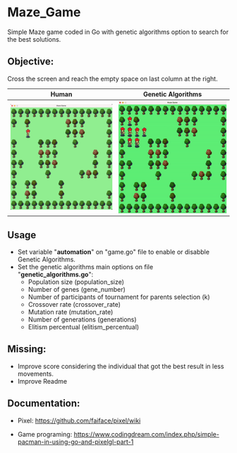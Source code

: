 # Maze_Game
Simple Maze game coded in Go with genetic algorithms option to search for the best solutions.

## Objective:
Cross the screen and reach the empty space on last column at the right.

**Human** | **Genetic Algorithms**
:-------------------------:|:-------------------------:
<img width="430" alt="horizontal" src="https://github.com/cassianoperin/Maze_Game/blob/main/Images/maze-human.png">  |  <img width="430" alt="vertical" src="https://github.com/cassianoperin/Maze_Game/blob/main/Images/maze-automations.gif">

## Usage
- Set variable "**automation**" on "game.go" file to enable or disabble Genetic Algorithms.
- Set the genetic algorithms main options on file "**genetic_algorithms.go**":
  - Population size (population_size)
  - Number of genes (gene_number)
  - Number of participants of tournament for parents selection (k)
  - Crossover rate (crossover_rate)
  - Mutation rate (mutation_rate)
  - Number of generations (generations)
  - Elitism percentual (elitism_percentual)

## Missing:
- Improve score considering the individual that got the best result in less movements.
- Improve Readme

## Documentation:
- Pixel:
https://github.com/faiface/pixel/wiki

- Game programing:
https://www.codingdream.com/index.php/simple-pacman-in-using-go-and-pixelgl-part-1
